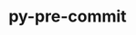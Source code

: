 ---
title: "py-pre-commit"
layout: cache
categories: [package, develop-2024-05-19]
meta: {"versions": ["3.5.0", "3.6.0"], "compilers": ["gcc@=11.1.0", "gcc@=11.4.0", "gcc@=9.4.0", "oneapi@=2024.0.0"], "oss": ["ubuntu20.04", "ubuntu22.04"], "platforms": ["linux"], "targets": ["neoverse_v1", "neoverse_v2", "ppc64le", "x86_64_v3"], "stacks": ["data-vis-sdk", "e4s", "e4s-neoverse-v2", "e4s-neoverse_v1", "e4s-oneapi", "e4s-power", "root"], "num_specs": 12, "num_specs_by_stack": {"e4s-power": 2, "root": 12, "data-vis-sdk": 1, "e4s-neoverse_v1": 2, "e4s-neoverse-v2": 2, "e4s": 3, "e4s-oneapi": 2}}
spec_details: [{"hash": "2jahlavylo3r7jf4sh2ig6qsxq3ofqj4", "compiler": "gcc@=9.4.0", "versions": ["3.6.0"], "os": "ubuntu20.04", "platform": "linux", "target": "ppc64le", "variants": ["build_system=python_pip"], "stacks": ["e4s-power", "root"], "size": "-", "tarball": "https://binaries.spack.io/releases/develop-2024-05-19/build_cache/linux-ubuntu20.04-ppc64le/gcc-9.4.0/py-pre-commit-3.6.0/linux-ubuntu20.04-ppc64le-gcc-9.4.0-py-pre-commit-3.6.0-2jahlavylo3r7jf4sh2ig6qsxq3ofqj4.spack"}, {"hash": "gjyotbc2k6hia2jcnmk7lodlx3mtjx4e", "compiler": "gcc@=9.4.0", "versions": ["3.6.0"], "os": "ubuntu20.04", "platform": "linux", "target": "ppc64le", "variants": ["build_system=python_pip"], "stacks": ["e4s-power", "root"], "size": "-", "tarball": "https://binaries.spack.io/releases/develop-2024-05-19/build_cache/linux-ubuntu20.04-ppc64le/gcc-9.4.0/py-pre-commit-3.6.0/linux-ubuntu20.04-ppc64le-gcc-9.4.0-py-pre-commit-3.6.0-gjyotbc2k6hia2jcnmk7lodlx3mtjx4e.spack"}, {"hash": "eeel6i7ac3fkzenrcnpfawd6ngyv6r4n", "compiler": "gcc@=11.1.0", "versions": ["3.5.0"], "os": "ubuntu20.04", "platform": "linux", "target": "x86_64_v3", "variants": ["build_system=python_pip"], "stacks": ["data-vis-sdk", "root"], "size": "-", "tarball": "https://binaries.spack.io/releases/develop-2024-05-19/build_cache/linux-ubuntu20.04-x86_64_v3/gcc-11.1.0/py-pre-commit-3.5.0/linux-ubuntu20.04-x86_64_v3-gcc-11.1.0-py-pre-commit-3.5.0-eeel6i7ac3fkzenrcnpfawd6ngyv6r4n.spack"}, {"hash": "vlczbgf5zzu2uwhkoukikwycers5tezs", "compiler": "gcc@=11.4.0", "versions": ["3.6.0"], "os": "ubuntu22.04", "platform": "linux", "target": "neoverse_v1", "variants": ["build_system=python_pip"], "stacks": ["root", "e4s-neoverse_v1"], "size": "-", "tarball": "https://binaries.spack.io/releases/develop-2024-05-19/build_cache/linux-ubuntu22.04-neoverse_v1/gcc-11.4.0/py-pre-commit-3.6.0/linux-ubuntu22.04-neoverse_v1-gcc-11.4.0-py-pre-commit-3.6.0-vlczbgf5zzu2uwhkoukikwycers5tezs.spack"}, {"hash": "fv24qa5vrqnsa2q2s3yjbntnlzkf25ep", "compiler": "gcc@=11.4.0", "versions": ["3.6.0"], "os": "ubuntu22.04", "platform": "linux", "target": "neoverse_v1", "variants": ["build_system=python_pip"], "stacks": ["root", "e4s-neoverse_v1"], "size": "-", "tarball": "https://binaries.spack.io/releases/develop-2024-05-19/build_cache/linux-ubuntu22.04-neoverse_v1/gcc-11.4.0/py-pre-commit-3.6.0/linux-ubuntu22.04-neoverse_v1-gcc-11.4.0-py-pre-commit-3.6.0-fv24qa5vrqnsa2q2s3yjbntnlzkf25ep.spack"}, {"hash": "fp32cx5662y2hf2hed4ipn2r3v6loerh", "compiler": "gcc@=11.4.0", "versions": ["3.6.0"], "os": "ubuntu22.04", "platform": "linux", "target": "neoverse_v2", "variants": ["build_system=python_pip"], "stacks": ["e4s-neoverse-v2", "root"], "size": "-", "tarball": "https://binaries.spack.io/releases/develop-2024-05-19/build_cache/linux-ubuntu22.04-neoverse_v2/gcc-11.4.0/py-pre-commit-3.6.0/linux-ubuntu22.04-neoverse_v2-gcc-11.4.0-py-pre-commit-3.6.0-fp32cx5662y2hf2hed4ipn2r3v6loerh.spack"}, {"hash": "smu3izey2x5ucffs3stvotrxjcaqnlsc", "compiler": "gcc@=11.4.0", "versions": ["3.6.0"], "os": "ubuntu22.04", "platform": "linux", "target": "neoverse_v2", "variants": ["build_system=python_pip"], "stacks": ["e4s-neoverse-v2", "root"], "size": "-", "tarball": "https://binaries.spack.io/releases/develop-2024-05-19/build_cache/linux-ubuntu22.04-neoverse_v2/gcc-11.4.0/py-pre-commit-3.6.0/linux-ubuntu22.04-neoverse_v2-gcc-11.4.0-py-pre-commit-3.6.0-smu3izey2x5ucffs3stvotrxjcaqnlsc.spack"}, {"hash": "iyxrogonrqrywwr5pzfh4exqt5dtxu4b", "compiler": "gcc@=11.4.0", "versions": ["3.5.0"], "os": "ubuntu22.04", "platform": "linux", "target": "x86_64_v3", "variants": ["build_system=python_pip"], "stacks": ["root", "e4s"], "size": "-", "tarball": "https://binaries.spack.io/releases/develop-2024-05-19/build_cache/linux-ubuntu22.04-x86_64_v3/gcc-11.4.0/py-pre-commit-3.5.0/linux-ubuntu22.04-x86_64_v3-gcc-11.4.0-py-pre-commit-3.5.0-iyxrogonrqrywwr5pzfh4exqt5dtxu4b.spack"}, {"hash": "cogsdpk4tb4lu6wc4xk4xz4gf4g2anlk", "compiler": "gcc@=11.4.0", "versions": ["3.6.0"], "os": "ubuntu22.04", "platform": "linux", "target": "x86_64_v3", "variants": ["build_system=python_pip"], "stacks": ["root", "e4s"], "size": "-", "tarball": "https://binaries.spack.io/releases/develop-2024-05-19/build_cache/linux-ubuntu22.04-x86_64_v3/gcc-11.4.0/py-pre-commit-3.6.0/linux-ubuntu22.04-x86_64_v3-gcc-11.4.0-py-pre-commit-3.6.0-cogsdpk4tb4lu6wc4xk4xz4gf4g2anlk.spack"}, {"hash": "fwj4mjhlf7j3tm3upmzwsig2xjofpvfv", "compiler": "gcc@=11.4.0", "versions": ["3.6.0"], "os": "ubuntu22.04", "platform": "linux", "target": "x86_64_v3", "variants": ["build_system=python_pip"], "stacks": ["root", "e4s"], "size": "-", "tarball": "https://binaries.spack.io/releases/develop-2024-05-19/build_cache/linux-ubuntu22.04-x86_64_v3/gcc-11.4.0/py-pre-commit-3.6.0/linux-ubuntu22.04-x86_64_v3-gcc-11.4.0-py-pre-commit-3.6.0-fwj4mjhlf7j3tm3upmzwsig2xjofpvfv.spack"}, {"hash": "56y53dg4i7fbglxmwfwuvq5dios6y3yd", "compiler": "oneapi@=2024.0.0", "versions": ["3.6.0"], "os": "ubuntu22.04", "platform": "linux", "target": "x86_64_v3", "variants": ["build_system=python_pip"], "stacks": ["e4s-oneapi", "root"], "size": "-", "tarball": "https://binaries.spack.io/releases/develop-2024-05-19/build_cache/linux-ubuntu22.04-x86_64_v3/oneapi-2024.0.0/py-pre-commit-3.6.0/linux-ubuntu22.04-x86_64_v3-oneapi-2024.0.0-py-pre-commit-3.6.0-56y53dg4i7fbglxmwfwuvq5dios6y3yd.spack"}, {"hash": "pwqkwdxziinel4ekmpljy535fiyfecnp", "compiler": "oneapi@=2024.0.0", "versions": ["3.6.0"], "os": "ubuntu22.04", "platform": "linux", "target": "x86_64_v3", "variants": ["build_system=python_pip"], "stacks": ["e4s-oneapi", "root"], "size": "-", "tarball": "https://binaries.spack.io/releases/develop-2024-05-19/build_cache/linux-ubuntu22.04-x86_64_v3/oneapi-2024.0.0/py-pre-commit-3.6.0/linux-ubuntu22.04-x86_64_v3-oneapi-2024.0.0-py-pre-commit-3.6.0-pwqkwdxziinel4ekmpljy535fiyfecnp.spack"}]
---